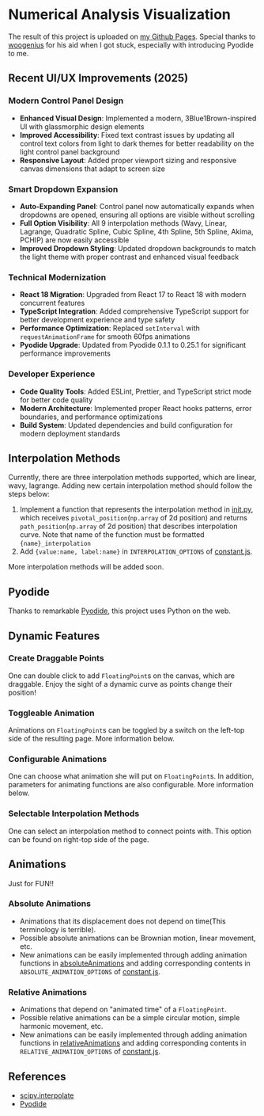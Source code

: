 # Numerical Analysis Visualization
The result of this project is uploaded on [my Github Pages](https://lsdluis1.github.io/na_visualization/).
Special thanks to [woogenius](https://github.com/woogenius) for his aid when I got stuck, especially with introducing Pyodide to me.

## Recent UI/UX Improvements (2025)

### Modern Control Panel Design
- **Enhanced Visual Design**: Implemented a modern, 3Blue1Brown-inspired UI with glassmorphic design elements
- **Improved Accessibility**: Fixed text contrast issues by updating all control text colors from light to dark themes for better readability on the light control panel background
- **Responsive Layout**: Added proper viewport sizing and responsive canvas dimensions that adapt to screen size

### Smart Dropdown Expansion
- **Auto-Expanding Panel**: Control panel now automatically expands when dropdowns are opened, ensuring all options are visible without scrolling
- **Full Option Visibility**: All 9 interpolation methods (Wavy, Linear, Lagrange, Quadratic Spline, Cubic Spline, 4th Spline, 5th Spline, Akima, PCHIP) are now easily accessible
- **Improved Dropdown Styling**: Updated dropdown backgrounds to match the light theme with proper contrast and enhanced visual feedback

### Technical Modernization
- **React 18 Migration**: Upgraded from React 17 to React 18 with modern concurrent features
- **TypeScript Integration**: Added comprehensive TypeScript support for better development experience and type safety
- **Performance Optimization**: Replaced `setInterval` with `requestAnimationFrame` for smooth 60fps animations
- **Pyodide Upgrade**: Updated from Pyodide 0.1.1 to 0.25.1 for significant performance improvements

### Developer Experience
- **Code Quality Tools**: Added ESLint, Prettier, and TypeScript strict mode for better code quality
- **Modern Architecture**: Implemented proper React hooks patterns, error boundaries, and performance optimizations
- **Build System**: Updated dependencies and build configuration for modern deployment standards

## Interpolation Methods
Currently, there are three interpolation methods supported, which are linear, wavy, lagrange.
Adding new certain interpolation method should follow the steps below:
1. Implement a function that represents the interpolation method in [init.py](https://github.com/lsdluis1/na_visualization/blob/master/public/python/init.py), which receives `pivotal_position`(`np.array` of 2d position) and returns `path_position`(`np.array` of 2d position) that describes interpolation curve. Note that name of the function must be formatted `{name}_interpolation`
2. Add `{value:name, label:name}` in `INTERPOLATION_OPTIONS` of [constant.js](https://github.com/lsdluis1/na_visualization/blob/master/src/constant.js).

More interpolation methods will be added soon.
## Pyodide
Thanks to remarkable [Pyodide](https://github.com/iodide-project/pyodide), this project uses Python on the web.
## Dynamic Features
### Create Draggable Points
One can double click to add `FloatingPoint`s on the canvas, which are draggable. Enjoy the sight of a dynamic curve as points change their position!
### Toggleable Animation
Animations on `FloatingPoint`s can be toggled by a switch on the left-top side of the resulting page. More information below.
### Configurable Animations
One can choose what animation she will put on `FloatingPoint`s. In addition, parameters for animating functions are also configurable. More information below.
### Selectable Interpolation Methods
One can select an interpolation method to connect points with. This option can be found on right-top side of the page.
## Animations 
Just for FUN!!
### Absolute Animations
- Animations that its displacement does not depend on time(This terminology is terrible).
- Possible absolute animations can be Brownian motion, linear movement, etc.
- New animations can be easily implemented through adding animation functions in [absoluteAnimations](https://github.com/lsdluis1/na_visualization/tree/master/src/animations/absoluteAnimations) and adding corresponding contents in `ABSOLUTE_ANIMATION_OPTIONS` of [constant.js](https://github.com/lsdluis1/na_visualization/blob/master/src/constant.js).
### Relative Animations
- Animations that depend on "animated time" of a `FloatingPoint`.
- Possible relative animations can be a simple circular motion, simple harmonic movement, etc.
- New animations can be easily implemented through adding animation functions in [relativeAnimations](https://github.com/lsdluis1/na_visualization/tree/master/src/animations/relativeAnimations) and adding corresponding contents in `RELATIVE_ANIMATION_OPTIONS` of [constant.js](https://github.com/lsdluis1/na_visualization/blob/master/src/constant.js).

## References
- [scipy.interpolate](https://docs.scipy.org/doc/scipy/reference/interpolate.html)
- [Pyodide](https://github.com/iodide-project/pyodide)
